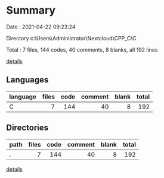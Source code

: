 # Summary

Date : 2021-04-22 09:23:24

Directory c:\Users\Administrator\Nextcloud\CPP_C\C

Total : 7 files,  144 codes, 40 comments, 8 blanks, all 192 lines

[details](details.md)

## Languages
| language | files | code | comment | blank | total |
| :--- | ---: | ---: | ---: | ---: | ---: |
| C | 7 | 144 | 40 | 8 | 192 |

## Directories
| path | files | code | comment | blank | total |
| :--- | ---: | ---: | ---: | ---: | ---: |
| . | 7 | 144 | 40 | 8 | 192 |

[details](details.md)